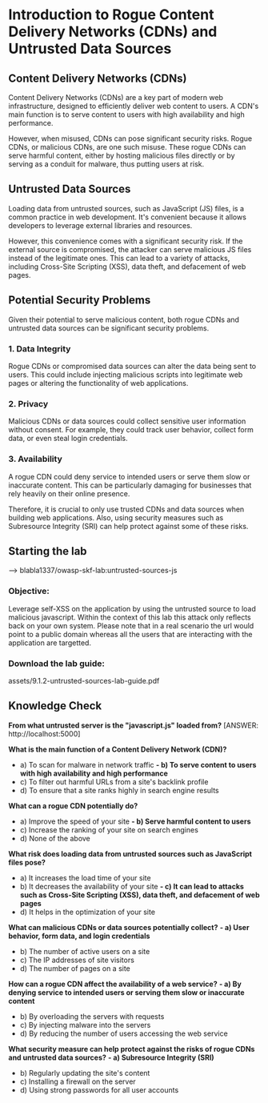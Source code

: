 # Introduction to Rogue Content Delivery Networks (CDNs) and Untrusted Data Sources

## Content Delivery Networks (CDNs)

Content Delivery Networks (CDNs) are a key part of modern web infrastructure, designed to efficiently deliver web content to users. A CDN's main function is to serve content to users with high availability and high performance.

However, when misused, CDNs can pose significant security risks. Rogue CDNs, or malicious CDNs, are one such misuse. These rogue CDNs can serve harmful content, either by hosting malicious files directly or by serving as a conduit for malware, thus putting users at risk.

## Untrusted Data Sources

Loading data from untrusted sources, such as JavaScript (JS) files, is a common practice in web development. It's convenient because it allows developers to leverage external libraries and resources.

However, this convenience comes with a significant security risk. If the external source is compromised, the attacker can serve malicious JS files instead of the legitimate ones. This can lead to a variety of attacks, including Cross-Site Scripting (XSS), data theft, and defacement of web pages.

## Potential Security Problems

Given their potential to serve malicious content, both rogue CDNs and untrusted data sources can be significant security problems.

### 1. Data Integrity

Rogue CDNs or compromised data sources can alter the data being sent to users. This could include injecting malicious scripts into legitimate web pages or altering the functionality of web applications.

### 2. Privacy

Malicious CDNs or data sources could collect sensitive user information without consent. For example, they could track user behavior, collect form data, or even steal login credentials.

### 3. Availability

A rogue CDN could deny service to intended users or serve them slow or inaccurate content. This can be particularly damaging for businesses that rely heavily on their online presence.

Therefore, it is crucial to only use trusted CDNs and data sources when building web applications. Also, using security measures such as Subresource Integrity (SRI) can help protect against some of these risks.

## Starting the lab

<Link to digital ocean> --> blabla1337/owasp-skf-lab:untrusted-sources-js

### Objective:

Leverage self-XSS on the application by using the untrusted source to load malicious javascript.
Within the context of this lab this attack only reflects back on your own system. Please note that in a real scenario the url would point to a public domain whereas all the users that are interacting with the application are targetted. 

### Download the lab guide:

assets/9.1.2-untrusted-sources-lab-guide.pdf

## Knowledge Check

**From what untrusted server is the "javascript.js" loaded from?**
[ANSWER: http://localhost:5000] 

**What is the main function of a Content Delivery Network (CDN)?**
   - a) To scan for malware in network traffic
 **- b) To serve content to users with high availability and high performance**
   - c) To filter out harmful URLs from a site's backlink profile
   - d) To ensure that a site ranks highly in search engine results

**What can a rogue CDN potentially do?**
   - a) Improve the speed of your site
 **- b) Serve harmful content to users**
   - c) Increase the ranking of your site on search engines
   - d) None of the above

**What risk does loading data from untrusted sources such as JavaScript files pose?**
   - a) It increases the load time of your site
   - b) It decreases the availability of your site
 **- c) It can lead to attacks such as Cross-Site Scripting (XSS), data theft, and defacement of web pages**
   - d) It helps in the optimization of your site

**What can malicious CDNs or data sources potentially collect?**
 **- a) User behavior, form data, and login credentials**
   - b) The number of active users on a site
   - c) The IP addresses of site visitors
   - d) The number of pages on a site

**How can a rogue CDN affect the availability of a web service?**
 **- a) By denying service to intended users or serving them slow or inaccurate content**
   - b) By overloading the servers with requests
   - c) By injecting malware into the servers
   - d) By reducing the number of users accessing the web service

**What security measure can help protect against the risks of rogue CDNs and untrusted data sources?**
 **- a) Subresource Integrity (SRI)**
   - b) Regularly updating the site's content
   - c) Installing a firewall on the server
   - d) Using strong passwords for all user accounts